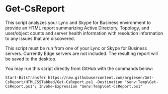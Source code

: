 # Get-CsReport

This script analyzes your Lync and Skype for Business environment to provide an HTML report summarizing Active Directory, Topology, and user/object counts and server health information with resolution information to any issues that are discovered.

This script must be run from one of your Lync or Skype for Business servers. Currently Edge servers are not included. The resulting report will be saved to the desktop.

You may run this script directly from GitHub with the commands below:
```
Start-BitsTransfer https://raw.githubusercontent.com/argiesen/Get-CsReport/HTMLCSSTabbed/Get-CsReport.ps1 -Destination "$env:Temp\Get-CsReport.ps1"; Invoke-Expression "$env:Temp\Get-CsReport.ps1"
```
